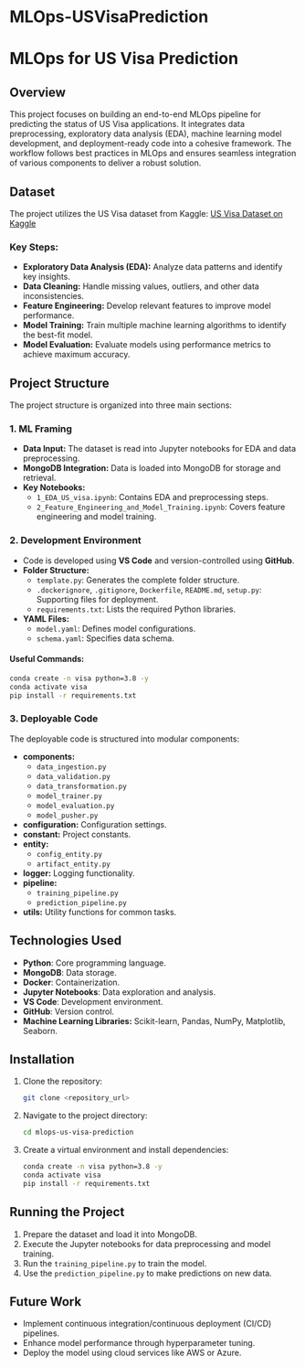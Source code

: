 # MLOps-USVisaPrediction

# MLOps for US Visa Prediction

## Overview
This project focuses on building an end-to-end MLOps pipeline for predicting the status of US Visa applications. It integrates data preprocessing, exploratory data analysis (EDA), machine learning model development, and deployment-ready code into a cohesive framework. The workflow follows best practices in MLOps and ensures seamless integration of various components to deliver a robust solution.

## Dataset
The project utilizes the US Visa dataset from Kaggle:
[US Visa Dataset on Kaggle](https://www.kaggle.com/datasets/noro23/easyvisa-dataset?resource=download)

### Key Steps:
- **Exploratory Data Analysis (EDA):** Analyze data patterns and identify key insights.
- **Data Cleaning:** Handle missing values, outliers, and other data inconsistencies.
- **Feature Engineering:** Develop relevant features to improve model performance.
- **Model Training:** Train multiple machine learning algorithms to identify the best-fit model.
- **Model Evaluation:** Evaluate models using performance metrics to achieve maximum accuracy.

## Project Structure
The project structure is organized into three main sections:

### 1. **ML Framing**
   - **Data Input:** The dataset is read into Jupyter notebooks for EDA and data preprocessing.
   - **MongoDB Integration:** Data is loaded into MongoDB for storage and retrieval.
   - **Key Notebooks:**
     - `1_EDA_US_visa.ipynb`: Contains EDA and preprocessing steps.
     - `2_Feature_Engineering_and_Model_Training.ipynb`: Covers feature engineering and model training.

### 2. **Development Environment**
   - Code is developed using **VS Code** and version-controlled using **GitHub**.
   - **Folder Structure:**
     - `template.py`: Generates the complete folder structure.
     - `.dockerignore`, `.gitignore`, `Dockerfile`, `README.md`, `setup.py`: Supporting files for deployment.
     - `requirements.txt`: Lists the required Python libraries.
   - **YAML Files:**
     - `model.yaml`: Defines model configurations.
     - `schema.yaml`: Specifies data schema.

   #### Useful Commands:
   ```bash
   conda create -n visa python=3.8 -y
   conda activate visa
   pip install -r requirements.txt
   ```

### 3. **Deployable Code**
   The deployable code is structured into modular components:
   - **components:**
     - `data_ingestion.py`
     - `data_validation.py`
     - `data_transformation.py`
     - `model_trainer.py`
     - `model_evaluation.py`
     - `model_pusher.py`
   - **configuration:** Configuration settings.
   - **constant:** Project constants.
   - **entity:**
     - `config_entity.py`
     - `artifact_entity.py`
   - **logger:** Logging functionality.
   - **pipeline:**
     - `training_pipeline.py`
     - `prediction_pipeline.py`
   - **utils:** Utility functions for common tasks.

## Technologies Used
- **Python**: Core programming language.
- **MongoDB**: Data storage.
- **Docker**: Containerization.
- **Jupyter Notebooks**: Data exploration and analysis.
- **VS Code**: Development environment.
- **GitHub**: Version control.
- **Machine Learning Libraries:** Scikit-learn, Pandas, NumPy, Matplotlib, Seaborn.

## Installation
1. Clone the repository:
   ```bash
   git clone <repository_url>
   ```
2. Navigate to the project directory:
   ```bash
   cd mlops-us-visa-prediction
   ```
3. Create a virtual environment and install dependencies:
   ```bash
   conda create -n visa python=3.8 -y
   conda activate visa
   pip install -r requirements.txt
   ```

## Running the Project
1. Prepare the dataset and load it into MongoDB.
2. Execute the Jupyter notebooks for data preprocessing and model training.
3. Run the `training_pipeline.py` to train the model.
4. Use the `prediction_pipeline.py` to make predictions on new data.

## Future Work
- Implement continuous integration/continuous deployment (CI/CD) pipelines.
- Enhance model performance through hyperparameter tuning.
- Deploy the model using cloud services like AWS or Azure.
